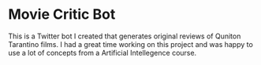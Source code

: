 # Movie Critic Bot
This is a Twitter bot I created that generates original reviews of Quniton Tarantino films. I had a great time working on this project and was happy to use a lot of concepts from a Artificial Intellegence course.

